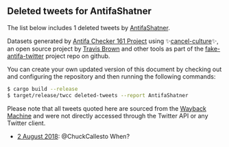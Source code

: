 ## Deleted tweets for AntifaShatner

The list below includes 1 deleted tweets by
[AntifaShatner](https://twitter.com/AntifaShatner).



Datasets generated by [Antifa Checker 161 Project](https://twitter.com/antifacheck161) using ✨[cancel-culture](https://github.com/travisbrown/cancel-culture)✨, an open source project by 
[Travis Brown](https://twitter.com/travisbrown) and other tools as part of the 
[fake-antifa-twitter](https://github.com/antifacheck161/fake-antifa-twitter) project repo on github.

You can create your own updated version of this document by checking out and configuring the
repository and then running the following commands:

```bash
$ cargo build --release
$ target/release/twcc deleted-tweets --report AntifaShatner
```

Please note that all tweets quoted here are sourced from the
[Wayback Machine](https://web.archive.org) and were not directly accessed through the Twitter API or
any Twitter client.

* [ 2 August 2018](https://web.archive.org/web/20180802225622/https://twitter.com/AntifaShatner/status/1025153362323558400): @ChuckCallesto When? <!--1025153362323558400-->
